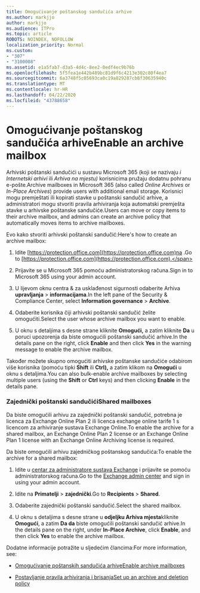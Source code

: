 ```yaml
---
title: Omogućivanje poštanskog sandučića arhive
ms.author: markjjo
author: markjjo
ms.audience: ITPro
ms.topic: article
ROBOTS: NOINDEX, NOFOLLOW
localization_priority: Normal
ms.custom:
- "307"
- "3100008"
ms.assetid: e1a5fab7-d3a5-4d4c-8ee2-0edf4ec9b76b
ms.openlocfilehash: 5f5fea1e442b489bc81d9f6c4213e302c80f4ea7
ms.sourcegitcommit: 6a3748f5c05693ca0c19a829287cb8f30635940c
ms.translationtype: MT
ms.contentlocale: hr-HR
ms.lasthandoff: 04/22/2020
ms.locfileid: "43788658"
---
```

# <a name="enable-an-archive-mailbox"></a><span data-ttu-id="e6fd5-102">Omogućivanje poštanskog sandučića arhive</span><span class="sxs-lookup"><span data-stu-id="e6fd5-102">Enable an archive mailbox</span></span>

<span data-ttu-id="e6fd5-103">Arhivski poštanski sandučići u sustavu Microsoft 365 (koji se nazivaju *i Internetski arhivi* ili *Arhiva na mjestu)* korisnicima pružaju dodatnu pohranu e-pošte.</span><span class="sxs-lookup"><span data-stu-id="e6fd5-103">Archive mailboxes in Microsoft 365 (also called *Online Archives* or *In-Place Archives*) provide users with additional email storage.</span></span> <span data-ttu-id="e6fd5-104">Korisnici mogu premještati ili kopirati stavke u poštanski sandučić arhive, a administratori mogu stvoriti pravila arhiviranja koja automatski premješta stavke u arhivske poštanske sandučiće.</span><span class="sxs-lookup"><span data-stu-id="e6fd5-104">Users can move or copy items to their archive mailbox, and admins can create an archive policy that automatically moves items to archive mailboxes.</span></span>
  
<span data-ttu-id="e6fd5-105">Evo kako stvoriti arhivski poštanski sandučić:</span><span class="sxs-lookup"><span data-stu-id="e6fd5-105">Here's how to create an archive mailbox:</span></span>
  
1. <span data-ttu-id="e6fd5-106">Idite [https://protection.office.com](https://protection.office.com)na .</span><span class="sxs-lookup"><span data-stu-id="e6fd5-106">Go to [https://protection.office.com](https://protection.office.com).</span></span>

2. <span data-ttu-id="e6fd5-107">Prijavite se u Microsoft 365 pomoću administratorskog računa.</span><span class="sxs-lookup"><span data-stu-id="e6fd5-107">Sign in to Microsoft 365 using your admin account.</span></span>

3. <span data-ttu-id="e6fd5-108">U lijevom oknu centra &amp; za usklađenost sigurnosti odaberite Arhiva **upravljanja** \> **informacijama**.</span><span class="sxs-lookup"><span data-stu-id="e6fd5-108">In the left pane of the Security &amp; Compliance Center, select **Information governance** \> **Archive**.</span></span>

4. <span data-ttu-id="e6fd5-109">Odaberite korisnika čiji arhivski poštanski sandučić želite omogućiti.</span><span class="sxs-lookup"><span data-stu-id="e6fd5-109">Select the user whose archive mailbox you want to enable.</span></span>

5. <span data-ttu-id="e6fd5-110">U oknu s detaljima s desne strane kliknite **Omogući,** a zatim kliknite **Da** u poruci upozorenja da biste omogućili poštanski sandučić arhive.</span><span class="sxs-lookup"><span data-stu-id="e6fd5-110">In the details pane on the right, click **Enable** and then click **Yes** in the warning message to enable the archive mailbox.</span></span>

<span data-ttu-id="e6fd5-111">Također možete skupno omogućiti arhivske poštanske sandučiće odabirom više korisnika (pomoću tipki **Shift** ili **Ctrl),** a zatim klikom na **Omogući** u oknu s detaljima.</span><span class="sxs-lookup"><span data-stu-id="e6fd5-111">You can also bulk-enable archive mailboxes by selecting multiple users (using the **Shift** or **Ctrl** keys) and then clicking **Enable** in the details pane.</span></span>
  
### <a name="shared-mailboxes"></a><span data-ttu-id="e6fd5-112">Zajednički poštanski sandučići</span><span class="sxs-lookup"><span data-stu-id="e6fd5-112">Shared mailboxes</span></span>

<span data-ttu-id="e6fd5-113">Da biste omogućili arhivu za zajednički poštanski sandučić, potrebna je licenca za Exchange Online Plan 2 ili licenca exchange online tarife 1 s licencom za arhiviranje sustava Exchange Online.</span><span class="sxs-lookup"><span data-stu-id="e6fd5-113">To enable the archive for a shared mailbox, an Exchange Online Plan 2 license or an Exchange Online Plan 1 license with an Exchange Online Archiving license is required.</span></span>  

<span data-ttu-id="e6fd5-114">Da biste omogućili arhivu zajedničkog poštanskog sandučića:</span><span class="sxs-lookup"><span data-stu-id="e6fd5-114">To enable the archive for a shared mailbox:</span></span>

1. <span data-ttu-id="e6fd5-115">Idite u [centar za administratore sustava Exchange](https://outlook.office365.com/ecp) i prijavite se pomoću administratorskog računa.</span><span class="sxs-lookup"><span data-stu-id="e6fd5-115">Go to the [Exchange admin center](https://outlook.office365.com/ecp) and sign in using your admin account.</span></span>

2. <span data-ttu-id="e6fd5-116">Idite na **Primatelji** > **zajednički**.</span><span class="sxs-lookup"><span data-stu-id="e6fd5-116">Go to **Recipients** > **Shared**.</span></span>

3. <span data-ttu-id="e6fd5-117">Odaberite zajednički poštanski sandučić.</span><span class="sxs-lookup"><span data-stu-id="e6fd5-117">Select the shared mailbox.</span></span>

4. <span data-ttu-id="e6fd5-118">U oknu s detaljima s desne strane u **odjeljku Arhiva mjesta**kliknite **Omogući**, a zatim **Da da** biste omogućili poštanski sandučić arhive.</span><span class="sxs-lookup"><span data-stu-id="e6fd5-118">In the details pane on the right, under **In-Place Archive**, click **Enable**, and then click **Yes** to enable the archive mailbox.</span></span>

<span data-ttu-id="e6fd5-119">Dodatne informacije potražite u sljedećim člancima:</span><span class="sxs-lookup"><span data-stu-id="e6fd5-119">For more information, see:</span></span>
  
- [<span data-ttu-id="e6fd5-120">Omogućivanje poštanskih sandučića arhive</span><span class="sxs-lookup"><span data-stu-id="e6fd5-120">Enable archive mailboxes</span></span>](https://docs.microsoft.com/office365/securitycompliance/enable-archive-mailboxes)

- [<span data-ttu-id="e6fd5-121">Postavljanje pravila arhiviranja i brisanja</span><span class="sxs-lookup"><span data-stu-id="e6fd5-121">Set up an archive and deletion policy</span></span>](https://docs.microsoft.com//office365/securitycompliance/set-up-an-archive-and-deletion-policy-for-mailboxes)

